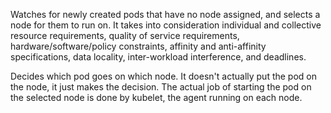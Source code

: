 Watches for newly created pods that have no node assigned, and selects a node for them to run on. It takes into consideration individual and collective resource requirements, quality of service requirements, hardware/software/policy constraints, affinity and anti-affinity specifications, data locality, inter-workload interference, and deadlines.

Decides which pod goes on which node. It doesn't actually put the pod on the node, it just makes the decision. The actual job of starting the pod on the selected node is done by kubelet, the agent running on each node.